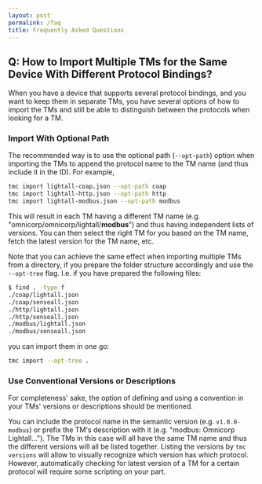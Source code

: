 ```yaml
---
layout: post
permalink: /faq
title: Frequently Asked Questions
---
```


## Q: How to Import Multiple TMs for the Same Device With Different Protocol Bindings?

When you have a device that supports several protocol bindings, and you want to keep them in separate TMs, you have
several options of how to import the TMs and still be able to distinguish between the protocols when looking for a TM.

### Import With Optional Path

The recommended way is to use the optional path (`--opt-path`) option when importing the TMs to append the protocol name
to the TM name (and thus include it in the ID). For example,

```bash
tmc import lightall-coap.json --opt-path coap
tmc import lightall-http.json --opt-path http
tmc import lightall-modbus.json --opt-path modbus
```

This will result in each TM having a different TM name (e.g. "omnicorp/omnicorp/lightall/**modbus**") and thus having
independent lists of versions. You can then select the right TM for you based on the TM name, fetch the latest version
for the TM name, etc.

Note that you can achieve the same effect when importing multiple TMs from a directory, if you prepare the folder
structure accordingly and use the `--opt-tree` flag. I.e. if you have prepared the following files:

```bash
$ find . -type f
./coap/lightall.json
./coap/senseall.json
./http/lightall.json
./http/senseall.json
./modbus/lightall.json
./modbus/senseall.json
```

you can import them in one go:

```bash
tmc import --opt-tree .
```

### Use Conventional Versions or Descriptions

For completeness' sake, the option of defining and using a convention in your TMs' versions or descriptions should be
mentioned.

You can include the protocol name in the semantic version (e.g. `v1.0.0-modbus`) or prefix the TM's description with
it (e.g. "modbus: Omnicorp Lightall..."). The TMs in this case will all have the same TM name and thus the different
versions will all be listed together. Listing the versions by `tmc versions` will allow to visually recognize which
version has which protocol. However, automatically checking for latest version of a TM for a certain protocol will
require some scripting on your part.
